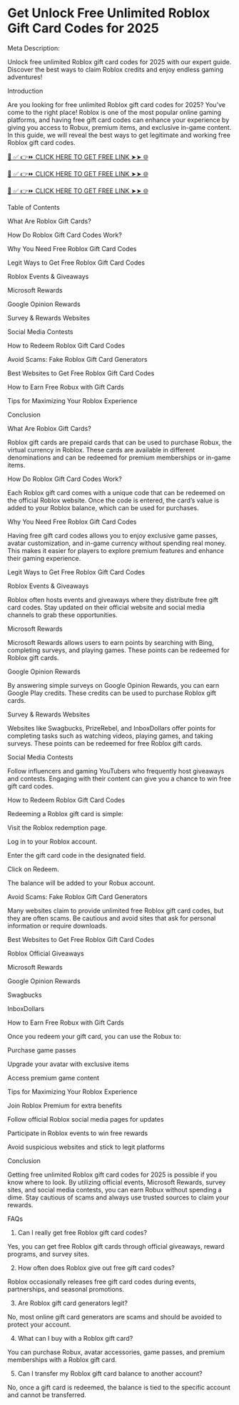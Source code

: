 # Get Unlock Free Unlimited Roblox Gift Card Codes for 2025

Meta Description:

Unlock free unlimited Roblox gift card codes for 2025 with our expert guide. Discover the best ways to claim Roblox credits and enjoy endless gaming adventures!

Introduction

Are you looking for free unlimited Roblox gift card codes for 2025? You've come to the right place! Roblox is one of the most popular online gaming platforms, and having free gift card codes can enhance your experience by giving you access to Robux, premium items, and exclusive in-game content. In this guide, we will reveal the best ways to get legitimate and working free Roblox gift card codes.

[📌 ✅ 👉⏩ CLICK HERE TO GET FREE LINK ➤➤ 🌐](https://appbitly.com/LNOHj)

[📌 ✅ 👉⏩ CLICK HERE TO GET FREE LINK ➤➤ 🌐](https://appbitly.com/LNOHj)

[📌 ✅ 👉⏩ CLICK HERE TO GET FREE LINK ➤➤ 🌐](https://appbitly.com/LNOHj)

Table of Contents

What Are Roblox Gift Cards?

How Do Roblox Gift Card Codes Work?

Why You Need Free Roblox Gift Card Codes

Legit Ways to Get Free Roblox Gift Card Codes

Roblox Events & Giveaways

Microsoft Rewards

Google Opinion Rewards

Survey & Rewards Websites

Social Media Contests

How to Redeem Roblox Gift Card Codes

Avoid Scams: Fake Roblox Gift Card Generators

Best Websites to Get Free Roblox Gift Card Codes

How to Earn Free Robux with Gift Cards

Tips for Maximizing Your Roblox Experience

Conclusion

What Are Roblox Gift Cards?

Roblox gift cards are prepaid cards that can be used to purchase Robux, the virtual currency in Roblox. These cards are available in different denominations and can be redeemed for premium memberships or in-game items.

How Do Roblox Gift Card Codes Work?

Each Roblox gift card comes with a unique code that can be redeemed on the official Roblox website. Once the code is entered, the card’s value is added to your Roblox balance, which can be used for purchases.

Why You Need Free Roblox Gift Card Codes

Having free gift card codes allows you to enjoy exclusive game passes, avatar customization, and in-game currency without spending real money. This makes it easier for players to explore premium features and enhance their gaming experience.

Legit Ways to Get Free Roblox Gift Card Codes

Roblox Events & Giveaways

Roblox often hosts events and giveaways where they distribute free gift card codes. Stay updated on their official website and social media channels to grab these opportunities.

Microsoft Rewards

Microsoft Rewards allows users to earn points by searching with Bing, completing surveys, and playing games. These points can be redeemed for Roblox gift cards.

Google Opinion Rewards

By answering simple surveys on Google Opinion Rewards, you can earn Google Play credits. These credits can be used to purchase Roblox gift cards.

Survey & Rewards Websites

Websites like Swagbucks, PrizeRebel, and InboxDollars offer points for completing tasks such as watching videos, playing games, and taking surveys. These points can be redeemed for free Roblox gift cards.

Social Media Contests

Follow influencers and gaming YouTubers who frequently host giveaways and contests. Engaging with their content can give you a chance to win free gift card codes.

How to Redeem Roblox Gift Card Codes

Redeeming a Roblox gift card is simple:

Visit the Roblox redemption page.

Log in to your Roblox account.

Enter the gift card code in the designated field.

Click on Redeem.

The balance will be added to your Robux account.

Avoid Scams: Fake Roblox Gift Card Generators

Many websites claim to provide unlimited free Roblox gift card codes, but they are often scams. Be cautious and avoid sites that ask for personal information or require downloads.

Best Websites to Get Free Roblox Gift Card Codes

Roblox Official Giveaways

Microsoft Rewards

Google Opinion Rewards

Swagbucks

InboxDollars

How to Earn Free Robux with Gift Cards

Once you redeem your gift card, you can use the Robux to:

Purchase game passes

Upgrade your avatar with exclusive items

Access premium game content

Tips for Maximizing Your Roblox Experience

Join Roblox Premium for extra benefits

Follow official Roblox social media pages for updates

Participate in Roblox events to win free rewards

Avoid suspicious websites and stick to legit platforms

Conclusion

Getting free unlimited Roblox gift card codes for 2025 is possible if you know where to look. By utilizing official events, Microsoft Rewards, survey sites, and social media contests, you can earn Robux without spending a dime. Stay cautious of scams and always use trusted sources to claim your rewards.

FAQs

1. Can I really get free Roblox gift card codes?

Yes, you can get free Roblox gift cards through official giveaways, reward programs, and survey sites.

2. How often does Roblox give out free gift card codes?

Roblox occasionally releases free gift card codes during events, partnerships, and seasonal promotions.

3. Are Roblox gift card generators legit?

No, most online gift card generators are scams and should be avoided to protect your account.

4. What can I buy with a Roblox gift card?

You can purchase Robux, avatar accessories, game passes, and premium memberships with a Roblox gift card.

5. Can I transfer my Roblox gift card balance to another account?

No, once a gift card is redeemed, the balance is tied to the specific account and cannot be transferred.
